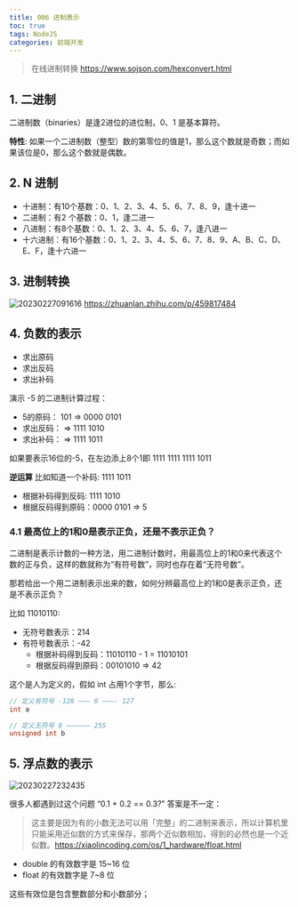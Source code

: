 ```yaml
---
title: 006 进制表示
toc: true
tags: NodeJS
categories: 前端开发
---
```


> 在线进制转换 https://www.sojson.com/hexconvert.html

## 1. 二进制

二进制数（binaries）是逢2进位的进位制，0、1 是基本算符。

**特性**: 如果一个二进制数（整型）数的第零位的值是1，那么这个数就是奇数；而如果该位是0，那么这个数就是偶数。

## 2. N 进制

- 十进制：有10个基数：0、1、2、3、4、5、6、7、8、9，逢十进一
- 二进制：有2 个基数：0、1，逢二进一
- 八进制：有8个基数：0、1、2、3、4、5、6、7，逢八进一
- 十六进制：有16个基数：0、1、2、3、4、5、6、7、8、9、A、B、C、D、E、F，逢十六进一

## 3. 进制转换

![20230227091616](http://s3.airtlab.com/blog/20230227091616.png)
https://zhuanlan.zhihu.com/p/459817484 

## 4. 负数的表示
- 求出原码
- 求出反码
- 求出补码

演示 -5 的二进制计算过程：
- 5的原码： 101 => 0000 0101
- 求出反码：    => 1111 1010
- 求出补码：    => 1111 1011

如果要表示16位的-5，在左边添上8个1即
1111 1111 1111 1011

**逆运算**
比如知道一个补码: 1111 1011
- 根据补码得到反码: 1111 1010
- 根据反码得到原码：0000  0101 => 5

### 4.1 最高位上的1和0是表示正负，还是不表示正负？

二进制是表示计数的一种方法，用二进制计数时，用最高位上的1和0来代表这个数的正与负，这样的数就称为“有符号数”，同时也存在着“无符号数”。

那若给出一个用二进制表示出来的数，如何分辨最高位上的1和0是表示正负，还是不表示正负？

比如 11010110:
- 无符号数表示：214
- 有符号数表示：-42
  - 根据补码得到反码：11010110 - 1 = 11010101
  - 根据反码得到原码：00101010 => 42

这个是人为定义的，假如 int 占用1个字节，那么:
```c
// 定义有符号 -128 ——— 0 ———- 127
int a

// 定义无符号 0 —————– 255
unsigned int b
```

## 5. 浮点数的表示

![20230227232435](http://s3.airtlab.com/blog/20230227232435.png)

很多人都遇到过这个问题 “0.1 + 0.2 == 0.3?” 答案是不一定：
> 这主要是因为有的小数无法可以用「完整」的二进制来表示，所以计算机里只能采用近似数的方式来保存，那两个近似数相加，得到的必然也是一个近似数。https://xiaolincoding.com/os/1_hardware/float.html

- double 的有效数字是 15~16 位
- float 的有效数字是 7~8 位

这些有效位是包含整数部分和小数部分；